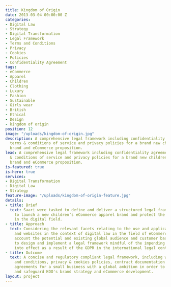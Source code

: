 ```yaml
---
title: Kingdom of Origin
date: 2013-03-04 00:00:00 Z
categories:
- Digital Law
- Strategy
- Digital Transformation
- Legal Framework
- Terms and Conditions
- Privacy
- Cookies
- Policies
- Confidentiality Agreement
tags:
- eCommerce
- Apparel
- Children
- Clothing
- Luxury
- Fashion
- Sustainable
- Girls wear
- British
- Ethical
- Design
- kingdom of origin
position: 12
image: "/uploads/kingdom-of-origin.jpg"
description: A comprehensive legal framework including confidentiality agreements,
  terms & conditions of service and privacy policies for a brand new children’s apparel
  brand and eCommerce proposition.
lead: A comprehensive legal framework including confidentiality agreements, terms
  & conditions of service and privacy policies for a brand new children’s apparel
  brand and eCommerce proposition.
is-featured: true
is-hero: true
services:
- Digital Transformation
- Digital Law
- Strategy
feature-image: "/uploads/kingdom-of-origin-feature.jpg"
details:
- title: Brief
  text: Saari were tasked to define and deliver a structured legal framework required
    to launch a new children’s eCommerce apparel brand and protect the company's rights
    in the digital field.
- title: Approach
  text: Considering the relevant facets relating to the use and application of  data
    and websites in the context of digital law in the field of eCommerce. Taking into
    account the potential and existing global audience and customer base in order
    to design and implement a legal framework mindful of the impending changes coming
    into effect as a result of the GDPR in the international legal context.
- title: Outcome
  text: A concise and regulatory compliant legal framework, including website terms
    and conditions, privacy & cookies policies, contract documentation and confidentiality
    agreements for a small business with a global ambition in order to fully support
    and safeguard KOO's brand strategy and eCommerce development.
layout: project
---
```


